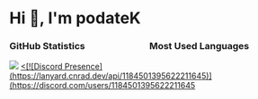 <h1>Hi 👋, I'm podateK</h1>

<h3>GitHub Statistics       Most Used Languages</h3>
<!-- <a href="#"><img src="https://github-readme-stats.vercel.app/api?username=podateK&show_icons=true&count_private=true&include_all_commits=true&hide_title=true&hide_border=true&hide_rank=true&theme=chartreuse-dark&bg_color=00000000"/></a> -->
<a href="#"><img src="https://github-readme-stats.vercel.app/api/top-langs?username=podateK&hide_title=true&hide_border=true&layout=compact&theme=chartreuse-dark&bg_color=00000000"/></a> 
<a href="#"><[![Discord Presence](https://lanyard.cnrad.dev/api/1184501395622211645)](https://discord.com/users/1184501395622211645</a>

